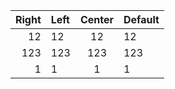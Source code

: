 |  Right | Left  | Center |  Default |
| ------: | :----- | :--------: |  -------|
|12 |12|       12|          12|
123 |123| 123| 123 |
|1 |1|1|1|